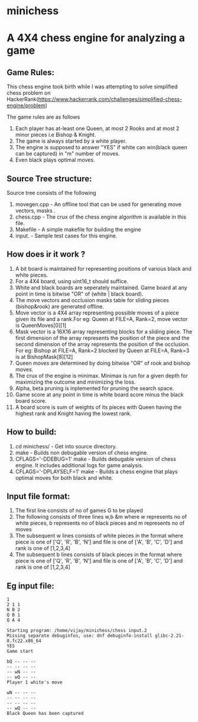 # minichess

A 4X4 chess engine for analyzing a game
================================================================

Game Rules:
-----------
This chess engine took birth while I was attempting to solve simplified chess problem on HackerRank(https://www.hackerrank.com/challenges/simplified-chess-engine/problem)

The game rules are as follows
1) Each player has at-least one Queen, at most 2 Rooks and at most 2 minor pieces i.e Bishop & Knight.
2) The game is always started by a white player.
3) The engine is supposed to answer "YES" if white can win(black queen can be captured) in "m" number of moves.
4) Even black plays optimal moves.

Source Tree structure:
---------------------
Source tree consists of the following
 1) movegen.cpp - An offline tool that can be used for generating move vectors, masks .
 2) chess.cpp - The crux of the chess engine algorithm is available in this file.
 3) Makefile - A simple makefile for building the engine
 4) input.<files> - Sample test cases for this engine.

How does ir it work ?
---------------------
 1) A bit board is maintained for representing positions of various black and white pieces.
 2) For a 4X4 board, using uint16_t should suffice. 
 3) White and black boards are seperately maintained. Game board at any point in time is bitwise "OR" of (white | black board).
 4) The move vectors and occlusion masks table for sliding pieces (bishop&rook) are generated offline.
 5) Move vector is a 4X4 array representing possible moves of a piece given its file and a rank.For eg: Queen at FILE=A, Rank=2, move vector is QueenMoves[0][1]
 6) Mask vector is a 16X16 array representing blocks for a sliding piece. The first dimension of the array represents the position of the piece and the second dimension of the array represents the position of the occlusion. For eg: Bishop at FILE=A, Rank=2 blocked by Queen at FILE=A, Rank=3 is at BishopMask[8][12]
 7) Queen moves are determined by doing bitwise "OR" of rook and bishop moves.
 8) The crux of the engine is minimax. Minimax is run for a given depth for maximizing the outcome and minimizing the loss.
 9) Alpha, beta pruning is inplemented for pruning the search space.
 10) Game score at any point in time is white board score minus the black board score.
 11) A board score is sum of weights of its pieces with Queen having the highest rank and Knight having the lowest rank.
 
How to build:
------------
 1) cd minichess/ - Get into source directory.
 2) make - Builds non debugable version of chess engine.
 3) CFLAGS='-DDEBUG=1' make - Builds debugable version of chess engine. It includes additional logs for game analysis.
 4) CFLAGS='-DPLAYSELF=1' make - Builds a chess engine that plays optimal moves for both black and white.

Input file format:
------------------
1) The first line consists of no of games G to be played
2) The following consists of three lines w,b &m where w represents no of white pieces, b represents no of black pieces and m represents no of moves
3) The subsequent w lines consists of white pieces in the format <piece> <file> <rank> where piece is one of ['Q', 'R', 'B', 'N'] and file is one of ['A', 'B', 'C', 'D'] and rank is one of [1,2,3,4]
4) The subsequent b lines consists of black pieces in the format <piece> <file> <rank> where piece is one of ['Q', 'R', 'B', 'N'] and file is one of ['A', 'B', 'C', 'D'] and rank is one of [1,2,3,4]

Eg input file:
--------------
```
1
2 1 1
N B 2
Q B 1
Q A 4

Starting program: /home/vijay/minichess/chess input.2
Missing separate debuginfos, use: dnf debuginfo-install glibc-2.21-8.fc22.x86_64
YES
Game start

bQ -- -- --
-- -- -- --
-- wN -- --
-- wQ -- --
Player 1 white's move

wN -- -- --
-- -- -- --
-- -- -- --
-- wQ -- --
Black Queen has been captured
```
